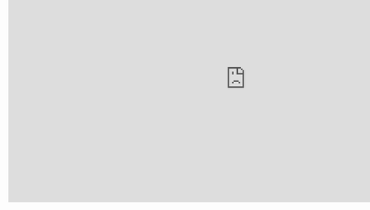 # osg
<!DOCTYPE html>
<html>
<header>
	<title>YouTube OpenSocial URL Gadget</title>
</header>
<body>

<style>
div.a {
    position: absolute;
    width: 100%;
    height: 500px;
    top: -90px;
    scroll: no;
}
</style>
</head>

<body>
<div class="a">
<iframe 
width="100%" height="500" src="https://hcm4preview.sapsf.com/sf/goals?bplte_company=C0001166991T1&amp;_s.crb=4rkYtFBK9fOC8blCYIydSa64Y9s%3d" frameborder="0"></iframe>

</div>  

</body>
</html>
